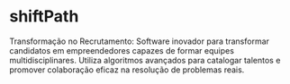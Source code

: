 # shiftPath
Transformação no Recrutamento: Software inovador para transformar candidatos em empreendedores capazes de formar equipes multidisciplinares. Utiliza algoritmos avançados para catalogar talentos e promover colaboração eficaz na resolução de problemas reais.
